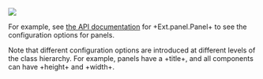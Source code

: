 ![](resources/images/foundation_Config.png)

For example, see <a href="http://docs.sencha.com/extjs/5.0.0/apidocs/#!/api/Ext.panel.Panel" target="api">the 
API documentation</a> for +Ext.panel.Panel+ to see the configuration options for panels. 

Note that different configuration options are 
introduced at different levels of the class hierarchy.
For example, panels have a +title+, and all components can have +height+ and +width+.
